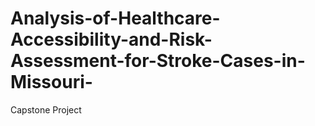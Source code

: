 # Analysis-of-Healthcare-Accessibility-and-Risk-Assessment-for-Stroke-Cases-in-Missouri-
Capstone Project 
